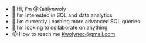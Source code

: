 - 👋 Hi, I’m @Kaitlynwoly
- 👀 I’m interested in SQL and data analytics
- 🌱 I’m currently Learning more advanced SQL queries 
- 💞️ I’m looking to collaborate on anything
- 📫 How to reach me Kwolynec@gmail.com

<!---
Kaitlynwoly/Kaitlynwoly is a ✨ special ✨ repository because its `README.md` (this file) appears on your GitHub profile.
You can click the Preview link to take a look at your changes.
--->

